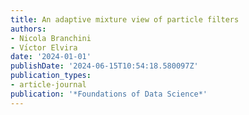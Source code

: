 ```yaml
---
title: An adaptive mixture view of particle filters
authors:
- Nicola Branchini
- Vı́ctor Elvira
date: '2024-01-01'
publishDate: '2024-06-15T10:54:18.580097Z'
publication_types:
- article-journal
publication: '*Foundations of Data Science*'
---
```

